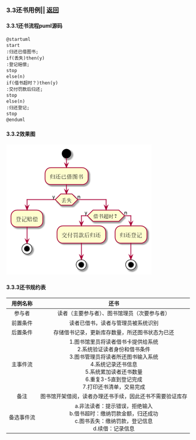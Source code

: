 ### 3.3还书用例|| [返回](README.md)
#### 3.3.1还书流程puml源码
```puml
@startuml
start
:归还已借图书;
if(丢失)then(y)
:登记赔偿;
stop
else(n)
if(借书超时？)then(y)
:交付罚款后归还;
stop
else(n)
:归还登记;
stop
@enduml
```
#### 3.3.2效果图
![还书流程](return.png)
#### 3.3.3还书规约表
|用例名称|还书|
|:------------:|:-----------------:|
|参与者|读者（主要参与者）、图书馆理员（次要参与者）|
|前置条件|读者已借书，读者与管理员被系统识别|
|后置条件|存储借书记录，更新库存数量，所还图书状态为已还|
|主事件流|1.图书馆里员将读者借书卡提供给系统<br>  2.系统验证读者身份和借书条件<br>  3.图书管理员将读者所还图书输入系统<br>4.系统记录还书信息<br>5.系统累加读者还书数量<br>6.重复3-5直到登记完成<br>7.打印还书清单，交易完成|
|备注|图书馆开架借阅，读者办理还书手续，因此还书不需要验证库存|
|备选事件流|a.非法读者：提示错误，拒绝输入<br>b.借书超时：缴纳罚款金额，归还成功<br> c.图书丢失：缴纳罚款，登记信息<br> d.续借：记录信息 
